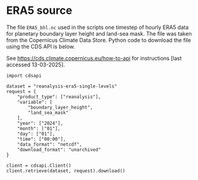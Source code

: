 # ERA5 source

The file `ERA5_bhl.nc` used in the scripts one timestep of hourly ERA5 data for planetary boundary layer height and land-sea mask. The file was taken from the Copernicus Climate Data Store. Python code to download the file using the CDS API is below.

See <href>https://cds.climate.copernicus.eu/how-to-api</href> for instructions [last accessed 13-03-2025].

```
import cdsapi

dataset = "reanalysis-era5-single-levels"
request = {
    "product_type": ["reanalysis"],
    "variable": [
        "boundary_layer_height",
        "land_sea_mask"
    ],
    "year": ["2024"],
    "month": ["01"],
    "day": ["01"],
    "time": ["00:00"],
    "data_format": "netcdf",
    "download_format": "unarchived"
}

client = cdsapi.Client()
client.retrieve(dataset, request).download()
```

